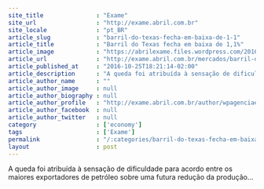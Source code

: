 ```yaml
---
site_title               : "Exame"
site_url                 : "http://exame.abril.com.br"
site_locale              : "pt_BR"
article_slug             : "barril-do-texas-fecha-em-baixa-de-1-1"
article_title            : "Barril do Texas fecha em baixa de 1,1%"
article_image            : "https://abrilexame.files.wordpress.com/2016/10/size_960_16_9_barril-de-petroleo6.jpg?quality=70&strip=all&w=960"
article_url              : "http://exame.abril.com.br/mercados/barril-do-texas-fecha-em-baixa-de-11/"
article_published_at     : "2016-10-25T18:21:14-02:00"
article_description      : "A queda foi atribuída à sensação de dificuldade para acordo entre os maiores exportadores de petróleo sobre uma futura redução da produção..."
article_author_name      : ""
article_author_image     : null
article_author_biography : null
article_author_profile   : "http://exame.abril.com.br/author/wpagenciaefe/"
article_author_facebook  : null
article_author_twitter   : null
category                 : ['economy']
tags                     : ['Exame']
permalink                : "/:categories/barril-do-texas-fecha-em-baixa-de-1-1/"
layout                   : post
---
```


A queda foi atribuída à sensação de dificuldade para acordo entre os maiores exportadores de petróleo sobre uma futura redução da produção...
